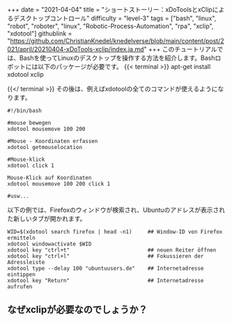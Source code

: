 +++
date = "2021-04-04"
title = "ショートストーリー：xDoToolsとxClipによるデスクトップコントロール"
difficulty = "level-3"
tags = ["bash", "linux", "robot", "roboter", "linux", "Robotic-Process-Automation", "rpa", "xclip", "xdotool"]
githublink = "https://github.com/ChristianKnedel/knedelverse/blob/main/content/post/2021/april/20210404-xDoTools-xclip/index.ja.md"
+++
このチュートリアルでは、Bashを使ってLinuxのデスクトップを操作する方法を紹介します。Bashロボットには以下のパッケージが必要です。
{{< terminal >}}
apt-get install xdotool xclip

{{</ terminal >}}
その後は、例えばxdotoolの全てのコマンドが使えるようになります。
```
#!/bin/bash

#mouse bewegen
xdotool mousemove 100 200 

#Mouse - Koordinaten erfassen
xdotool getmouselocation 

#Mouse-klick
xdotool click 1 

Mouse-Klick auf Koordinaten
xdotool mousemove 100 200 click 1 

#usw...

```
以下の例では、Firefoxのウィンドウが検索され、Ubuntuのアドレスが表示された新しいタブが開かれます。
```
WID=$(xdotool search firefox | head -n1)     ## Window-ID von Firefox ermitteln
xdotool windowactivate $WID
xdotool key "ctrl+t"                         ## neuen Reiter öffnen
xdotool key "ctrl+l"                         ## Fokussieren der Adressleiste
xdotool type --delay 100 "ubuntuusers.de"    ## Internetadresse eintippen
xdotool key "Return"                         ## Internetadresse aufrufen 

```

## なぜxclipが必要なのでしょうか？

